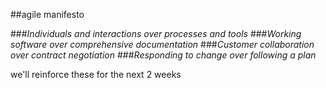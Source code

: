 <!-- .slide: data-background="resources/footer.svg" data-background-size="contain" data-background-position="bottom"  -->

##agile manifesto

###_Individuals and interactions over processes and tools_ <!-- .element: class="fragment"; style="color:maroon" -->
###_Working software over comprehensive documentation_ <!-- .element: class="fragment"; style="color:maroon" -->
###_Customer collaboration over contract negotiation_ <!-- .element: class="fragment"; style="color:maroon" -->
###_Responding to change over following a plan_ <!-- .element: class="fragment"; style="color:maroon" -->

<aside class="notes">
  <p>
    we'll reinforce these for the next 2 weeks
  </p>
</aside>

<br/>
<br/>
<br/>
<br/>
<br/>
<br/>
<br/>
<br/>
<br/>
<br/>
<br/>
<br/>
<br/>
<br/>
